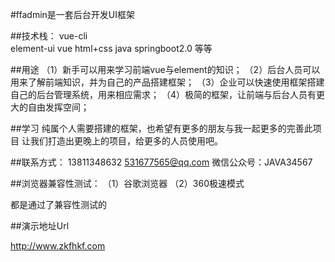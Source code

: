 #ffadmin是一套后台开发UI框架


##技术栈：
	vue-cli<br>
	element-ui
	vue
	html+css
	java
	springboot2.0
	等等

##用途
（1）新手可以用来学习前端vue与element的知识；
（2）后台人员可以用来了解前端知识，并为自己的产品搭建框架；
（3）企业可以快速使用框架搭建自己的后台管理系统，用来相应需求；
（4）极简的框架，让前端与后台人员有更大的自由发挥空间；

##学习
纯属个人需要搭建的框架，也希望有更多的朋友与我一起更多的完善此项目
让我们打造出更晚上的项目，给更多的人员使用吧。

##联系方式：
13811348632
531677565@qq.com
微信公众号：JAVA34567

##浏览器兼容性测试：
（1）谷歌浏览器
（2）360极速模式

都是通过了兼容性测试的

##演示地址Url

http://www.zkfhkf.com


